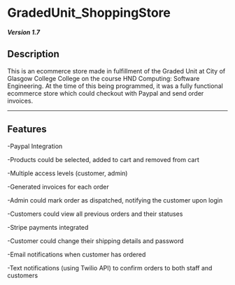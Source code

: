 # GradedUnit_ShoppingStore

***Version 1.7***

## Description
This is an ecommerce store made in fulfillment of the Graded Unit at City of Glasgow College College on the course HND Computing: Software Engineering.
At the time of this being programmed, it was a fully functional ecommerce store which could checkout with Paypal and send order invoices.

---
## Features

-Paypal Integration

-Products could be selected, added to cart and removed from cart

-Multiple access levels (customer, admin)

-Generated invoices for each order

-Admin could mark order as dispatched, notifying the customer upon login

-Customers could view all previous orders and their statuses

-Stripe payments integrated

-Customer could change their shipping details and password

-Email notifications when customer has ordered

-Text notifications (using Twilio API) to confirm orders to both staff and customers

